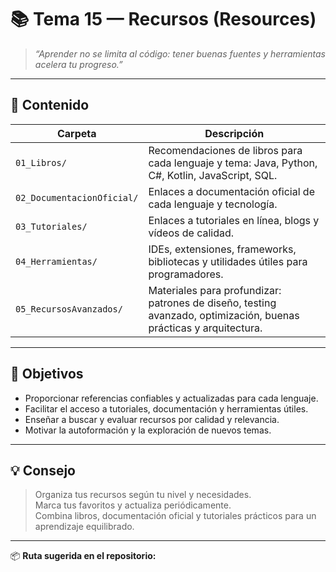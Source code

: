 # 📚 Tema 15 — Recursos (Resources)

> _“Aprender no se limita al código: tener buenas fuentes y herramientas acelera tu progreso.”_

---

## 🧠 Contenido

| Carpeta | Descripción |
|----------|--------------|
| `01_Libros/` | Recomendaciones de libros para cada lenguaje y tema: Java, Python, C#, Kotlin, JavaScript, SQL. |
| `02_DocumentacionOficial/` | Enlaces a documentación oficial de cada lenguaje y tecnología. |
| `03_Tutoriales/` | Enlaces a tutoriales en línea, blogs y vídeos de calidad. |
| `04_Herramientas/` | IDEs, extensiones, frameworks, bibliotecas y utilidades útiles para programadores. |
| `05_RecursosAvanzados/` | Materiales para profundizar: patrones de diseño, testing avanzado, optimización, buenas prácticas y arquitectura. |

---

## 🎯 Objetivos

- Proporcionar referencias confiables y actualizadas para cada lenguaje.  
- Facilitar el acceso a tutoriales, documentación y herramientas útiles.  
- Enseñar a buscar y evaluar recursos por calidad y relevancia.  
- Motivar la autoformación y la exploración de nuevos temas.  

---

## 💡 Consejo

> Organiza tus recursos según tu nivel y necesidades.  
> Marca tus favoritos y actualiza periódicamente.  
> Combina libros, documentación oficial y tutoriales prácticos para un aprendizaje equilibrado.

---

📦 **Ruta sugerida en el repositorio:**  
